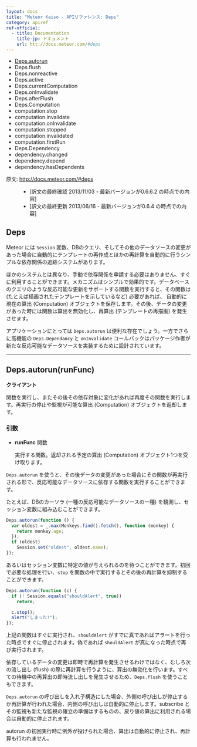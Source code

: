```yaml
---
layout: docs
title: "Meteor Kaiso - APIリファレンス: Deps"
category: apiref
ref-official: 
  - title: Documentation
    title-jp: ドキュメント
    url: htt://docs.meteor.com/#deps
---
```


*   [Deps.autorun](#deps_autorun)
*   Deps.flush
*   Deps.nonreactive
*   Deps.active
*   Deps.currentComputation
*   Deps.onInvalidate
*   Deps.afterFlush
*   Deps.Computation
*   computation.stop
*   computation.invalidate
*   computation.onInvalidate
*   computation.stopped
*   computation.invalidated
*   computation.firstRun
*   Deps.Dependency
*   dependency.changed
*   dependency.depend
*   dependency.hasDependents 

<dl>
  <dt>原文: <a href="http://docs.meteor.com/#deps">http://docs.meteor.com/#deps</a><dt>
  <dd>
  <ul>
    <li>[訳文の最終確認 2013/11/03 - 最新バージョンが0.6.6.2 の時点での内容]</li>
    <li>[訳文の最終更新 2013/06/16 - 最新バージョンが0.6.4 の時点での内容]</li>
  </ul>
  </dd>
</dl>

## Deps

Meteor には `Session` 変数、DBのクエリ、そしてその他のデータソースの変更があった場合に自動的にテンプレートの再作成とほかの再計算を自動的に行うシンプルな依存関係の追跡システムがあります。

ほかのシステムとは異なり、手動で依存関係を申請する必要はありません、すぐに利用することができます。メカニズムはシンプルで効果的です。データベースのクエリのような反応可能な更新をサポートする関数を実行すると、その関数は (たとえば描画されたテンプレートを示しているなど) 必要があれば、 自動的に現在の算出 (Computation) オブジェクトを保存します。その後、データの変更があった時には関数は算出を無効化し、再算出 (テンプレートの再描画) を発生させます。

アプリケーションにとっては `Deps.autorun` は便利な存在でしょう。一方でさらに高機能の `Deps.Dependancy` と `onInvalidate` コールバックはパッケージ作者が新たな反応可能なデータソースを実装するために設計されています。

---
<a name="deps_autorun"></a>
## Deps.autorun(runFunc)
__クライアント__

関数を実行し、またその後その依存対象に変化があれば再度その関数を実行します。再実行の停止や監視が可能な算出 (Computation) オブジェクトを返却します。

### 引数

* **runFunc** 関数

    実行する関数。返却される予定の算出 (Computation) オブジェクト1つを受け取ります。

`Deps.autorun` を使うと、その後データの変更があった場合にその関数が再実行される形で、反応可能なデータソースに依存する関数を実行することができます。

たとえば、DBのカーソラ (一種の反応可能なデータソースの一種) を観測し、セッション変数に組み込むことができます。

~~~ javascript
Deps.autorun(function () {
  var oldest = _.max(Monkeys.find().fetch(), function (monkey) {
    return monkey.age;
  });
  if (oldest)
    Session.set("oldest", oldest.name);
});
~~~

あるいはセッション変数に特定の値が与えられるのを待つことができます。初回で必要な処理を行い、`stop` を関数の中で実行するとその後の再計算を抑制することができます。

~~~ javascript
Deps.autorun(function (c) {
  if (! Session.equals("shouldAlert", true))
    return;

  c.stop();
  alert("しまった!");
});
~~~

上記の関数はすぐに実行され、`shouldAlert` がすでに真であればアラートを行った時点ですぐに停止されます。偽であれば `shouldAlert` が真になった時点で再び実行されます。

依存しているデータの変更は即時で再計算を発生させるわけではなく、むしろ次の流し出し (flush) の際に再計算を行うように、算出の無効化を行います。すべての待機中の再算出の即時流し出しを発生させるため、`Deps.flush` を使うこともできます。

`Deps.autorun` の呼び出しを入れ子構造にした場合、外側の呼び出しが停止するか再計算が行われた場合、内側の呼び出しは自動的に停止します。subscribe とその監視も新たな監視の確立の準備はするものの、戻り値の算出に利用される場合は自動的に停止されます。

autorun の初回実行時に例外が投げられた場合、算出は自動的に停止され、再計算も行われません。

